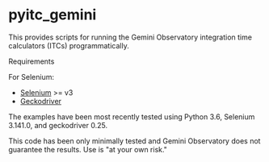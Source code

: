 # pyitc_gemini

This provides scripts for running the Gemini Observatory integration time calculators (ITCs) programmatically.

Requirements

For Selenium:
* [Selenium](https://www.selenium.dev) >= v3
* [Geckodriver](https://developer.mozilla.org/en-US/docs/Mozilla/Firefox/Headless_mode) 

The examples have been most recently tested using Python 3.6, Selenium 3.141.0, and geckodriver 0.25.

This code has been only minimally tested and Gemini Observatory does not guarantee the results. Use is "at your own risk."